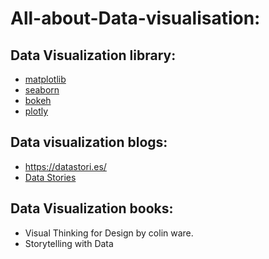 # All-about-Data-visualisation: 
## Data Visualization library:
- [matplotlib](https://matplotlib.org/)
- [seaborn](https://seaborn.pydata.org/)
- [bokeh](https://bokeh.pydata.org/en/latest/)
- [plotly](https://plot.ly/)
## Data visualization blogs:
- https://datastori.es/
- [Data Stories](https://datastori.es/data-visualization-society/#t=6:49.763) 
## Data Visualization books:
- Visual Thinking for Design by colin ware.
- Storytelling with Data 

